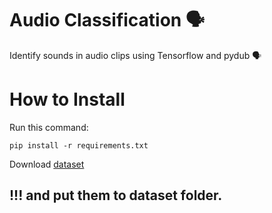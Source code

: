 # Audio Classification  🗣
Identify sounds in audio clips using Tensorflow and pydub 🗣

# How to Install
Run this command:
```
pip install -r requirements.txt
```
Download [dataset](https://drive.google.com/drive/folders/1z_A1cBmEdzm8Y_2VEKCZege1hWrHyC15?usp=drive_link)
## !!! and put them to dataset folder.

